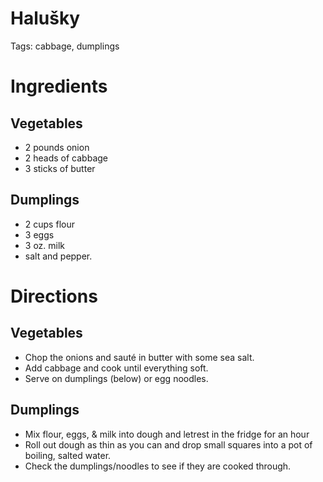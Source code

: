 # Halušky

Tags: cabbage, dumplings

# Ingredients

## Vegetables

- 2 pounds onion
- 2 heads of cabbage
- 3 sticks of butter

## Dumplings

- 2 cups flour
- 3 eggs
- 3 oz. milk
- salt and pepper.

# Directions

## Vegetables

- Chop the onions and sauté in butter with some sea salt.
- Add cabbage and cook until everything soft.
- Serve on dumplings (below) or egg noodles.

## Dumplings

- Mix flour, eggs, & milk into dough and letrest in the fridge for an hour
- Roll out dough as thin as you can and drop small squares into a pot of boiling, salted water.
- Check the dumplings/noodles to see if they are cooked through.